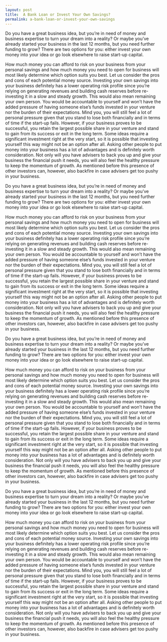 ```yaml
---
layout: post
title:  A Bank Loan or Invest Your Own Savings?
permalink: a-bank-loan-or-invest-your-own-savings
---
```

Do you have a great business idea, but you’re in need of money and business
expertise to turn your dream into a reality? Or maybe you’ve already started
your business in the last 12 months, but you need further funding to grow?
There are two options for you: either invest your own money into your idea or
go look elsewhere to raise start-up capital.

How much money you can afford to risk on your business from your personal
savings and how much money you need to open for business will most likely
determine which option suits you best. Let us consider the pros and cons of
each potential money source. Investing your own savings into your business
definitely has a lower operating risk profile since you’re relying on
generating revenues and building cash reserves before re-investing it in a
slow and steady growth. This would also mean remaining your own person. You
would be accountable to yourself and won’t have the added pressure of having
someone else’s funds invested in your venture nor the burden of their
expectations. Mind you, you will still feel a lot of personal pressure given
that you stand to lose both financially and in terms of time if the start-up
fails. However, if your business proves to be successful, you retain the
largest possible share in your venture and stand to gain from its success or
exit in the long term. Some ideas require a significant investment right at
the very start, so it is possible that investing yourself this way might not
be an option after all. Asking other people to put money into your business
has a lot of advantages and is definitely worth consideration. Not only will
you have advisers to back you up and give your business the financial push it
needs, you will also feel the healthy pressure to keep the momentum of growth.
As mentioned before this presence of other investors can, however, also
backfire in case advisers get too pushy in your business.

Do you have a great business idea, but you’re in need of money and business
expertise to turn your dream into a reality? Or maybe you’ve already started
your business in the last 12 months, but you need further funding to grow?
There are two options for you: either invest your own money into your idea or
go look elsewhere to raise start-up capital.

How much money you can afford to risk on your business from your personal
savings and how much money you need to open for business will most likely
determine which option suits you best. Let us consider the pros and cons of
each potential money source. Investing your own savings into your business
definitely has a lower operating risk profile since you’re relying on
generating revenues and building cash reserves before re-investing it in a
slow and steady growth. This would also mean remaining your own person. You
would be accountable to yourself and won’t have the added pressure of having
someone else’s funds invested in your venture nor the burden of their
expectations. Mind you, you will still feel a lot of personal pressure given
that you stand to lose both financially and in terms of time if the start-up
fails. However, if your business proves to be successful, you retain the
largest possible share in your venture and stand to gain from its success or
exit in the long term. Some ideas require a significant investment right at
the very start, so it is possible that investing yourself this way might not
be an option after all. Asking other people to put money into your business
has a lot of advantages and is definitely worth consideration. Not only will
you have advisers to back you up and give your business the financial push it
needs, you will also feel the healthy pressure to keep the momentum of growth.
As mentioned before this presence of other investors can, however, also
backfire in case advisers get too pushy in your business.

Do you have a great business idea, but you’re in need of money and business
expertise to turn your dream into a reality? Or maybe you’ve already started
your business in the last 12 months, but you need further funding to grow?
There are two options for you: either invest your own money into your idea or
go look elsewhere to raise start-up capital.

How much money you can afford to risk on your business from your personal
savings and how much money you need to open for business will most likely
determine which option suits you best. Let us consider the pros and cons of
each potential money source. Investing your own savings into your business
definitely has a lower operating risk profile since you’re relying on
generating revenues and building cash reserves before re-investing it in a
slow and steady growth. This would also mean remaining your own person. You
would be accountable to yourself and won’t have the added pressure of having
someone else’s funds invested in your venture nor the burden of their
expectations. Mind you, you will still feel a lot of personal pressure given
that you stand to lose both financially and in terms of time if the start-up
fails. However, if your business proves to be successful, you retain the
largest possible share in your venture and stand to gain from its success or
exit in the long term. Some ideas require a significant investment right at
the very start, so it is possible that investing yourself this way might not
be an option after all. Asking other people to put money into your business
has a lot of advantages and is definitely worth consideration. Not only will
you have advisers to back you up and give your business the financial push it
needs, you will also feel the healthy pressure to keep the momentum of growth.
As mentioned before this presence of other investors can, however, also
backfire in case advisers get too pushy in your business.

Do you have a great business idea, but you’re in need of money and business
expertise to turn your dream into a reality? Or maybe you’ve already started
your business in the last 12 months, but you need further funding to grow?
There are two options for you: either invest your own money into your idea or
go look elsewhere to raise start-up capital.

How much money you can afford to risk on your business from your personal
savings and how much money you need to open for business will most likely
determine which option suits you best. Let us consider the pros and cons of
each potential money source. Investing your own savings into your business
definitely has a lower operating risk profile since you’re relying on
generating revenues and building cash reserves before re-investing it in a
slow and steady growth. This would also mean remaining your own person. You
would be accountable to yourself and won’t have the added pressure of having
someone else’s funds invested in your venture nor the burden of their
expectations. Mind you, you will still feel a lot of personal pressure given
that you stand to lose both financially and in terms of time if the start-up
fails. However, if your business proves to be successful, you retain the
largest possible share in your venture and stand to gain from its success or
exit in the long term. Some ideas require a significant investment right at
the very start, so it is possible that investing yourself this way might not
be an option after all. Asking other people to put money into your business
has a lot of advantages and is definitely worth consideration. Not only will
you have advisers to back you up and give your business the financial push it
needs, you will also feel the healthy pressure to keep the momentum of growth.
As mentioned before this presence of other investors can, however, also
backfire in case advisers get too pushy in your business.

